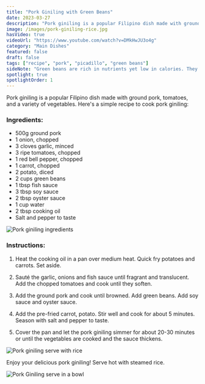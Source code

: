 ```yaml
---
title: "Pork Giniling with Green Beans"
date: 2023-03-27
description: "Pork giniling is a popular Filipino dish made with ground pork, tomatoes, and a variety of vegetables, we use green beans in this episode."
image: /images/pork-giniling-rice.jpg
hasVideo: true
videoUrl: "https://www.youtube.com/watch?v=DMkHwJU3o4g"
category: "Main Dishes"
featured: false
draft: false
tags: ["recipe", "pork", "picadillo", "green beans"]
sideNote: "Green beans are rich in nutrients yet low in calories. They are a good source of fiber, vitamin C, vitamin K, vitamin A, folate, and potassium. The fiber content in green beans may help regulate blood sugar levels, making them a good choice for people with diabetes The antioxidants in green beans, such as carotenoids and flavonoids, may help reduce the risk of chronic diseases such as heart disease and cancer."
spotlight: true
spotlightOrder: 1
---
```


Pork giniling is a popular Filipino dish made with ground pork, tomatoes, and a variety of vegetables. Here's a simple recipe to cook pork giniling:

### Ingredients:

- 500g ground pork
- 1 onion, chopped
- 3 cloves garlic, minced
- 3 ripe tomatoes, chopped
- 1 red bell pepper, chopped
- 1 carrot, chopped
- 2 potato, diced
- 2 cups green beans
- 1 tbsp fish sauce
- 3 tbsp soy sauce
- 2 tbsp oyster sauce
- 1 cup water
- 2 tbsp cooking oil
- Salt and pepper to taste

![Pork giniling ingredients](/images/pork-giniling-green-beans-ingredients.jpg)

### Instructions:

1. Heat the cooking oil in a pan over medium heat. Quick fry potatoes and carrots. Set aside.

2. Sauté the garlic, onions and fish sauce until fragrant and translucent. Add the chopped tomatoes and cook until they soften.

3. Add the ground pork and cook until browned. Add green beans. Add soy sauce and oyster sauce.

4. Add the pre-fried carrot, potato. Stir well and cook for about 5 minutes. Season with salt and pepper to taste.

5. Cover the pan and let the pork giniling simmer for about 20-30 minutes or until the vegetables are cooked and the sauce thickens.

![Pork giniling serve with rice](/images/pork-giniling-rice.jpg)

Enjoy your delicious pork giniling! Serve hot with steamed rice.

![Pork Giniling serve in a bowl](/images/pork-giniling-green-beans-bowl.jpg)
